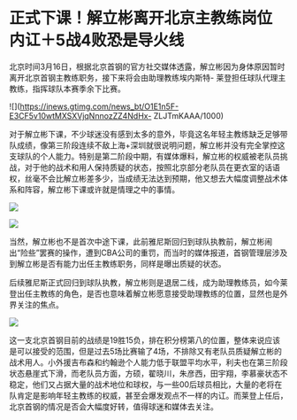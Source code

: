 # 正式下课！解立彬离开北京主教练岗位 内讧＋5战4败恐是导火线

北京时间3月16日，根据北京首钢的官方社交媒体透露，解立彬因为身体原因暂时离开北京首钢主教练职务，接下来将会由助理教练埃内斯特-
莱登担任球队代理主教练，指挥球队本赛季余下比赛。

![](https://inews.gtimg.com/news_bt/O1E1n5F-E3CF5v10wtMXSXVjqNnnozZZ4NdHx-
ZLJTmKAAA/1000)

对于解立彬下课，不少球迷没有感到太多的意外，毕竟这名年轻主教练缺乏足够带队成绩，像第三阶段连续不敌上海+深圳就很说明问题，解立彬并没有完全掌控这支球队的个人能力。特别是第二阶段中期，有媒体爆料，解立彬的权威被老队员挑战，对于他的战术和用人保持质疑的状态，按照北京部分老队员在更衣室的话语权，丝毫不会比解立彬差多少，当成绩无法达到预期，他又想去大幅度调整战术体系和阵容，解立彬下课或许就是情理之中的事情。

![](https://inews.gtimg.com/news_bt/O4E_YJUOE8NwQJHexonlAHYFF0px6idSGFmJYHlwFJ2gsAA/1000)

![](https://inews.gtimg.com/news_bt/OrVgF50jYMr1fbU6fo9E794bFbCxGPv7QIoXms5nBJTbMAA/1000)

当然，解立彬也不是首次中途下课，此前雅尼斯回归到球队执教前，解立彬闹出“险些”罢赛的操作，遭到CBA公司的重罚，而当时的媒体报道，首钢管理层涉及到解立彬是否有能力出任主教练职务，同样是曝出质疑的状态。

后续雅尼斯正式回归到球队执教，解立彬则是退居二线，成为助理教练员，如今莱登出任主教练的角色，是否也意味着解立彬愿意接受助理教练的位置，显然也是外界关注的焦点。

![](https://inews.gtimg.com/news_bt/OJdSKgtqzxBgZPCJv1tjTSa2IQkUcLYr-0K0ML9Gb6-AkAA/1000)

这一支北京首钢目前的战绩是19胜15负，排在积分榜第八的位置，整体来说应该是可以接受的范围，但是过去5场比赛输了4场，不排除又有老队员质疑解立彬的战术用人。小外援吉布森和约翰逊个人能力低于联盟平均水平，利夫也在第三阶段状态悬崖式下滑，而老队员方面，方硕，翟晓川，朱彦西，田宇翔，李慕豪状态不稳定，他们又占据大量的战术地位和球权，与一些00后球员相比，大量的老将在队肯定是影响年轻主教练的权威，甚至会爆发观点不一样的内讧。而莱登上任后，北京首钢的情况是否会大幅度好转，值得球迷和媒体去关注。

